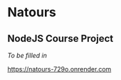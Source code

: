 <h1>Natours</h1>
<h2>NodeJS Course Project</h2>

*To be filled in*

https://natours-729o.onrender.com
